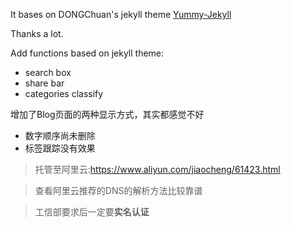 
It bases on DONGChuan's  jekyll theme [Yummy-Jekyll](https://github.com/DONGChuan/Yummy-Jekyll)

Thanks a lot.

Add functions based on jekyll theme:
 * search box
 * share bar
 * categories classify

增加了Blog页面的两种显示方式，其实都感觉不好
 * 数字顺序尚未删除
 * 标签跟踪没有效果

 > 托管至阿里云:https://www.aliyun.com/jiaocheng/61423.html
 
 > 查看阿里云推荐的DNS的解析方法比较靠谱
 
 > 工信部要求后一定要**实名认证**